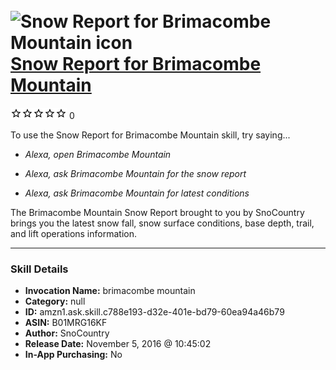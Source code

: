 # &nbsp;<img src="skill_icon" alt="Snow Report for Brimacombe Mountain icon" width="36"> [Snow Report for Brimacombe Mountain](http://alexa.amazon.com/#skills/amzn1.ask.skill.c788e193-d32e-401e-bd79-60ea94a46b79)
![0 stars](../../images/ic_star_border_black_18dp_1x.png)![0 stars](../../images/ic_star_border_black_18dp_1x.png)![0 stars](../../images/ic_star_border_black_18dp_1x.png)![0 stars](../../images/ic_star_border_black_18dp_1x.png)![0 stars](../../images/ic_star_border_black_18dp_1x.png) 0

To use the Snow Report for Brimacombe Mountain skill, try saying...

* *Alexa, open Brimacombe Mountain*

* *Alexa, ask Brimacombe Mountain for the snow report*

* *Alexa, ask Brimacombe Mountain for latest conditions*

The Brimacombe Mountain Snow Report brought to you by SnoCountry brings you the latest snow fall, snow surface conditions,  base depth, trail, and lift operations information.

***

### Skill Details

* **Invocation Name:** brimacombe mountain
* **Category:** null
* **ID:** amzn1.ask.skill.c788e193-d32e-401e-bd79-60ea94a46b79
* **ASIN:** B01MRG16KF
* **Author:** SnoCountry
* **Release Date:** November 5, 2016 @ 10:45:02
* **In-App Purchasing:** No
